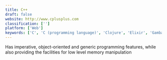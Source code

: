 ```yaml
---
title: C++
draft: false 
website: http://www.cplusplus.com
classification: ['']
platform: ['Web']
keywords: ['C', 'C (programming language)', 'Clojure', 'Elixir', 'Gambas', 'Go Programming Language', 'Go.CD', 'Haskell', 'Haxe', 'Java', 'JavaScript', 'Lua', 'NIM', 'OCaml', 'PHP', 'Python', 'Qt / C++', 'Ruby', 'Rust', 'Scala Lang', 'Typescript']
---
```

Has imperative, object-oriented and generic programming features, while also providing the facilities for low level memory manipulation